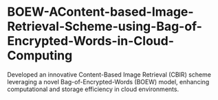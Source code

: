 # BOEW-AContent-based-Image-Retrieval-Scheme-using-Bag-of-Encrypted-Words-in-Cloud-Computing
Developed an innovative Content-Based Image Retrieval (CBIR) scheme leveraging a novel Bag-of-Encrypted-Words (BOEW) model, enhancing computational and storage efficiency in cloud environments.
